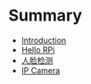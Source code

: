 # Summary

* [Introduction](README.md)
* [Hello RPi](hello/main.md)
* [人脸检测](face_detect/main.md)
* [IP Camera](ip_camera/main.md)

